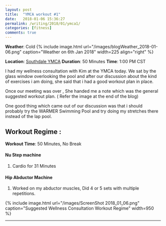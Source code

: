 ```yaml
---
layout: post
title:  "YMCA workout #1"
date:   2018-01-06 15:36:27
permalink: /writing/2018/01/ymca1/
categories: [fitness]
comments: true
---
```


**Weather**: Cold
{% include image.html url="/images/blogWeather_2018-01-06.png"
caption="Weather on 6th Jan 2018" width=225 align="right" %}

**Location**: [Southdale YMCA](https://www.ymcamn.org/locations/southdale_ymca)
**Duration**: 50 Minutes
**Time**: 1:00 PM CST

I had my wellness consultation with Kim at the YMCA today. We sat by the glass window overlooking the pool and after our discussion about the kind of exercises i am doing,  she said that i had a good workout plan in place.

Once our meeting was over , She handed me a note which was the general suggested workout plan. ( Refer the image at the end of the blog)

One good thing which came out of our discussion was that i should probably try the WARMER Swimming Pool and try doing my stretches there instead of the lap pool.

Workout Regime :
-------------
**Workout Time**: 50 Minutes, No Break

#### **Nu Step machine**
1. Cardio for 31 Minutes

#### **Hip Abductor Machine**
1. Worked on my abductor muscles, Did 4 or 5 sets with multiple repetitions.

{% include image.html url="/images/ScreenShot 2018_01_06.png" caption="Suggested Wellness Consultation Workout Regime" width=950 %}

----------



































































































